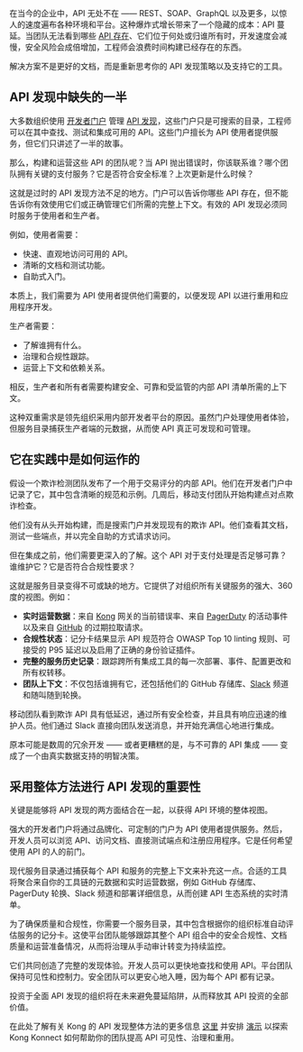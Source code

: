 在当今的企业中，API 无处不在 —— REST、SOAP、GraphQL 以及更多，以惊人的速度遍布各种环境和平台。这种爆炸式增长带来了一个隐藏的成本：API 蔓延。当团队无法看到哪些 [API 存在](https://thenewstack.io/what-devs-must-know-about-apis-before-designing-and-using-them/)、它们位于何处或归谁所有时，开发速度会减慢，安全风险会成倍增加，工程师会浪费时间构建已经存在的东西。

解决方案不是更好的文档，而是重新思考你的 API 发现策略以及支持它的工具。

## **API 发现中缺失的一半**

大多数组织使用 [开发者门户](https://thenewstack.io/api-management/) 管理 [API 发现](https://thenewstack.io/api-management/)，这些门户只是可搜索的目录，工程师可以在其中查找、测试和集成可用的 API。这些门户擅长为 API 使用者提供服务，但它们只讲述了一半的故事。

那么，构建和运营这些 API 的团队呢？当 API 抛出错误时，你该联系谁？哪个团队拥有关键的支付服务？它是否符合安全标准？上次更新是什么时候？

这就是过时的 API 发现方法不足的地方。门户可以告诉你哪些 API 存在，但不能告诉你有效使用它们或正确管理它们所需的完整上下文。有效的 API 发现必须同时服务于使用者和生产者。

例如，使用者需要：

* 快速、直观地访问可用的 API。
* 清晰的文档和测试功能。
* 自助式入门。

本质上，我们需要为 API 使用者提供他们需要的，以便发现 API 以进行重用和应用程序开发。

生产者需要：

* 了解谁拥有什么。
* 治理和合规性跟踪。
* 运营上下文和依赖关系。

相反，生产者和所有者需要构建安全、可靠和受监管的内部 API 清单所需的上下文。

这种双重需求是领先组织采用内部开发者平台的原因。虽然门户处理使用者体验，但服务目录捕获生产者端的元数据，从而使 API 真正可发现和可管理。

## **它在实践中是如何运作的**

假设一个欺诈检测团队发布了一个用于交易评分的内部 API。他们在开发者门户中记录了它，其中包含清晰的规范和示例。几周后，移动支付团队开始构建点对点欺诈检查。

他们没有从头开始构建，而是搜索门户并发现现有的欺诈 API。他们查看其文档，测试一些端点，并以完全自助的方式请求访问。

但在集成之前，他们需要更深入的了解。这个 API 对于支付处理是否足够可靠？谁维护它？它是否符合合规性要求？

这就是服务目录变得不可或缺的地方。它提供了对组织所有关键服务的强大、360 度的视图。例如：

* **实时运营数据**：来自 [Kong](https://konghq.com/?utm_content=inline+mention) 网关的当前错误率、来自 [PagerDuty](https://www.pagerduty.com/?utm_content=inline+mention) 的活动事件以及来自 [GitHub](https://github.com/) 的过期拉取请求。
* **合规性状态**：记分卡结果显示 API 规范符合 OWASP Top 10 linting 规则、可接受的 P95 延迟以及启用了正确的身份验证插件。
* **完整的服务历史记录**：跟踪跨所有集成工具的每一次部署、事件、配置更改和所有权转移。
* **团队上下文**：不仅包括谁拥有它，还包括他们的 GitHub 存储库、[Slack](https://api.slack.com/?utm_content=inline+mention) 频道和随叫随到轮换。

移动团队看到欺诈 API 具有低延迟，通过所有安全检查，并且具有响应迅速的维护人员。他们通过 Slack 直接向团队发送消息，并开始充满信心地进行集成。

原本可能是数周的冗余开发 —— 或者更糟糕的是，与不可靠的 API 集成 —— 变成了一个由真实数据支持的明智决策。

## **采用整体方法进行 API 发现的重要性**

关键是能够将 API 发现的两方面结合在一起，以获得 API 环境的整体视图。

强大的开发者门户将通过品牌化、可定制的门户为 API 使用者提供服务。然后，开发人员可以浏览 API、访问文档、直接测试端点和注册应用程序。它是任何希望使用 API 的人的前门。

现代服务目录通过捕获每个 API 和服务的完整上下文来补充这一点。合适的工具将聚合来自你的工具链的元数据和实时运营数据，例如 GitHub 存储库、PagerDuty 轮换、Slack 频道和部署详细信息，从而创建 API 生态系统的实时清单。

为了确保质量和合规性，你需要一个服务目录，其中包含根据你的组织标准自动评估服务的记分卡。这使平台团队能够跟踪其整个 API 组合中的安全合规性、文档质量和运营准备情况，从而将治理从手动审计转变为持续监控。

它们共同创造了完整的发现体验。开发人员可以更快地查找和使用 API。平台团队保持可见性和控制力。安全团队可以更安心地入睡，因为每个 API 都有记录。

投资于全面 API 发现的组织将在未来避免蔓延陷阱，从而释放其 API 投资的全部价值。

在此处了解有关 Kong 的 API 发现整体方法的更多信息 [这里](https://konghq.com/blog/product-releases/api-discovery) 并安排 [演示](https://konghq.com/contact-sales) 以探索 Kong Konnect 如何帮助你的团队提高 API 可见性、治理和重用。